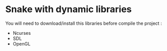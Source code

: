 # Snake with dynamic libraries

You will need to download/install this libraries before compile the project :

- Ncurses 
- SDL
- OpenGL
